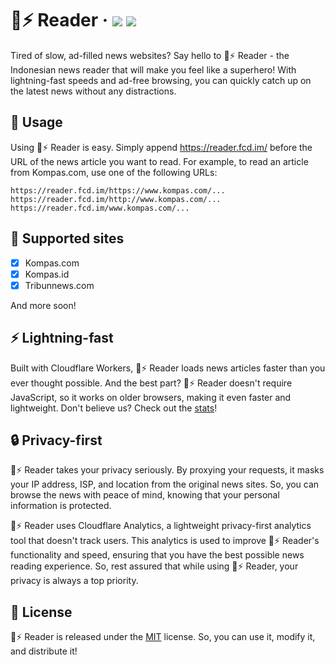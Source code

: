 # 📰⚡ Reader · ![](https://img.shields.io/github/license/folfcoder/reader) ![](https://github.com/folfcoder/reader/actions/workflows/eslint.yml/badge.svg)
Tired of slow, ad-filled news websites? Say hello to 📰⚡ Reader - the Indonesian news reader that will make you feel like a superhero! With lightning-fast speeds and ad-free browsing, you can quickly catch up on the latest news without any distractions.

## 🔧 Usage
Using 📰⚡ Reader is easy. Simply append https://reader.fcd.im/ before the URL of the news article you want to read. For example, to read an article from Kompas.com, use one of the following URLs:
```
https://reader.fcd.im/https://www.kompas.com/...
https://reader.fcd.im/http://www.kompas.com/...
https://reader.fcd.im/www.kompas.com/...
```

## 📰 Supported sites
- [X] Kompas.com
- [X] Kompas.id
- [X] Tribunnews.com

And more soon!

## ⚡ Lightning-fast
Built with Cloudflare Workers, 📰⚡ Reader loads news articles faster than you ever thought possible. And the best part? 📰⚡ Reader doesn't require JavaScript, so it works on older browsers, making it even faster and lightweight. Don't believe us? Check out the [stats](https://archive.is/CaTOg)!

## 🔒 Privacy-first
📰⚡ Reader takes your privacy seriously. By proxying your requests, it masks your IP address, ISP, and location from the original news sites. So, you can browse the news with peace of mind, knowing that your personal information is protected.

📰⚡ Reader uses Cloudflare Analytics, a lightweight privacy-first analytics tool that doesn't track users. This analytics is used to improve 📰⚡ Reader's functionality and speed, ensuring that you have the best possible news reading experience. So, rest assured that while using 📰⚡ Reader, your privacy is always a top priority.

## 📄 License
📰⚡ Reader is released under the [MIT](https://github.com/folfcoder/reader/blob/main/LICENSE) license. So, you can use it, modify it, and distribute it!
